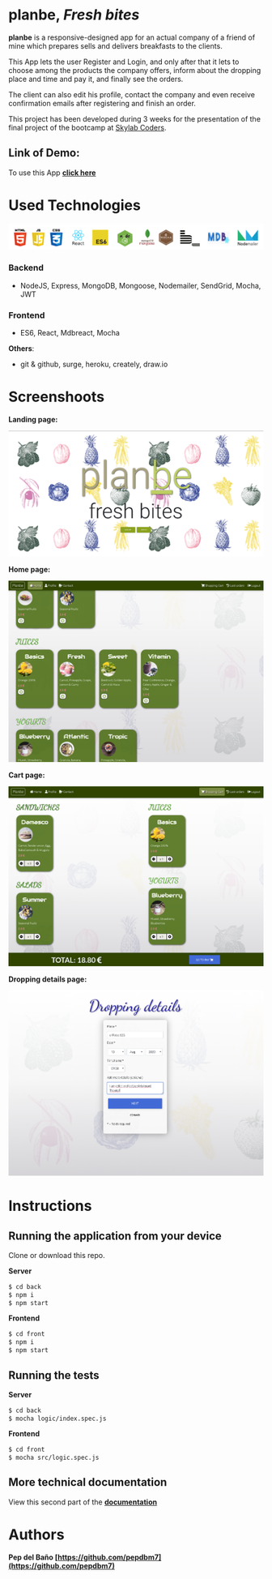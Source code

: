 # planbe, _Fresh bites_

**planbe** is a responsive-designed app for an actual company of a friend of mine which prepares sells and delivers breakfasts to the clients.

This App lets the user Register and Login, and only after that it lets to choose among the products the company offers, inform about the dropping place and time and pay it, and finally see the orders.

The client can also edit his profile, contact the company and even receive confirmation emails after registering and finish an order.

This project has been developed during 3 weeks for the presentation of the final project of the bootcamp at [Skylab Coders](https://skylabcoders.com/).

## **Link of Demo:**

To use this App **[click here](http://planbe-freshbites.surge.sh/)**

# Used Technologies

![used technologies logos](./doc/img/tech-logos.png)

### Backend

- NodeJS, Express, MongoDB, Mongoose, Nodemailer, SendGrid, Mocha, JWT

### Frontend

- ES6, React, Mdbreact, Mocha

**Others**:

- git & github, surge, heroku, creately, draw.io

# Screenshoots

**Landing page:**

![landing page](./doc/img/landing-screenshot.png)

**Home page:**

![home page](./doc/img/home-screenshot.PNG)

**Cart page:**

![cart page](./doc/img/cart-screenshot.PNG)

**Dropping details page:**

![dropping details page](./doc/img/dropping-details-screenshot.PNG)

# Instructions

## Running the application from your device

Clone or download this repo.

**Server**

```
$ cd back
$ npm i
$ npm start
```

**Frontend**

```
$ cd front
$ npm i
$ npm start
```

## Running the tests

**Server**

```
$ cd back
$ mocha logic/index.spec.js
```

**Frontend**

```
$ cd front
$ mocha src/logic.spec.js
```

## More technical documentation

View this second part of the **[documentation](./doc/README.md)**

# Authors

**Pep del Baño [https://github.com/pepdbm7](https://github.com/pepdbm7)**
